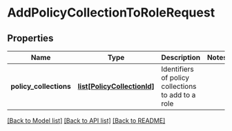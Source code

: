 # AddPolicyCollectionToRoleRequest

## Properties
Name | Type | Description | Notes
------------ | ------------- | ------------- | -------------
**policy_collections** | [**list[PolicyCollectionId]**](PolicyCollectionId.md) | Identifiers of policy collections to add to a role | 

[[Back to Model list]](../README.md#documentation-for-models) [[Back to API list]](../README.md#documentation-for-api-endpoints) [[Back to README]](../README.md)


